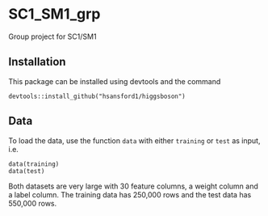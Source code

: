 # SC1_SM1_grp
Group project for SC1/SM1

## Installation
This package can be installed using devtools and the command
```{r}
devtools::install_github("hsansford1/higgsboson")
```
## Data
To load the data, use the function `data` with either `training` or `test` as input, i.e.
```{r}
data(training)
data(test)
```
Both datasets are very large with 30 feature columns, a weight column and a label column. The training data has 250,000 rows and the test data has 550,000 rows.  
